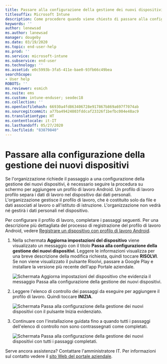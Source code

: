 ```yaml
---
title: Passare alla configurazione della gestione dei nuovi dispositivi | Microsoft Docs
titlesuffix: Microsoft Intune
description: Come procedere quando viene chiesto di passare alla configurazione della gestione dei nuovi dispositivi.
keywords: ''
author: lenewsad
ms.author: lanewsad
manager: dougeby
ms.date: 03/19/2020
ms.topic: end-user-help
ms.prod: ''
ms.service: microsoft-intune
ms.subservice: end-user
ms.technology: ''
ms.assetid: e0c5993b-3fa5-411e-bae0-93fb66c49bea
searchScope:
- User help
ROBOTS: ''
ms.reviewer: esmich
ms.suite: ems
ms.custom: intune-enduser; seodec18
ms.collection: ''
ms.openlocfilehash: 66930a4fd863406728e917867b869a697f7074ab
ms.sourcegitcommit: a77ba49424803fddcaf23326f1befbc004e48ac9
ms.translationtype: HT
ms.contentlocale: it-IT
ms.lasthandoff: 05/27/2020
ms.locfileid: "83879840"
---
```

# <a name="move-to-new-device-management-setup"></a>Passare alla configurazione della gestione dei nuovi dispositivi  

Se l'organizzazione richiede il passaggio a una configurazione della gestione dei nuovi dispositivi, è necessario seguire la procedura su schermo per aggiungere un profilo di lavoro Android. Un profilo di lavoro profilo separa i dati di lavoro nel dispositivo dai dati personali. L'organizzazione gestisce il profilo di lavoro, che è costituito solo da file e dati associati al lavoro o all'istituto di istruzione. L'organizzazione non vedrà né gestirà i dati personali nel dispositivo. 

Per configurare il profilo di lavoro, completare i passaggi seguenti. Per una descrizione più dettagliata del processo di registrazione del profilo di lavoro Android, vedere [Registrare un dispositivo con profilo di lavoro Android](./enroll-device-android-work-profile.md).  

 1. Nella schermata **Aggiorna impostazioni del dispositivo** viene visualizzato un messaggio con il titolo **Passa alla configurazione della gestione dei nuovi dispositivi**. Leggere le informazioni visualizza per una breve descrizione della modifica richiesta, quindi toccare **RISOLVI**. Se non viene visualizzato il pulsante Risolvi, passare a Google Play e installare la versione più recente dell'app Portale aziendale.  

    ![Schermata **Aggiorna impostazioni del dispositivo** che evidenzia il messaggio Passa alla configurazione della gestione dei nuovi dispositivi.](./media/intune-company-portal-update-settings.png)  

2. Leggere l'elenco di controllo dei passaggi da eseguire per aggiungere il profilo di lavoro. Quindi toccare **INIZIA**. 

    ![Schermata **Passa alla configurazione della gestione dei nuovi dispositivi** con il pulsante Inizia evidenziato.](./media/company-portal-unfinished-checklist-2003.png)  

3. Continuare con l'installazione guidata fino a quando tutti i passaggi dell'elenco di controllo non sono contrassegnati come completati.  

    ![Schermata **Passa alla configurazione della gestione dei nuovi dispositivi** con tutti i passaggi completati.](./media/company-portal-checklist-2003.png)  

Serve ancora assistenza? Contattare l'amministratore IT. Per informazioni sul contatto vedere il [sito Web del portale aziendale](https://go.microsoft.com/fwlink/?linkid=2010980).  

